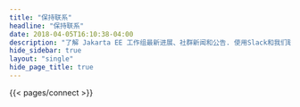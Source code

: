 ```yaml
---
title: "保持联系"
headline: "保持联系" 
date: 2018-04-05T16:10:38-04:00
description: "了解 Jakarta EE 工作组最新进展、社群新闻和公告. 使用Slack和我们联系，加入我们的月度电话会议，在社交平台与我们互动。"
hide_sidebar: true
layout: "single"
hide_page_title: true
---
```


{{< pages/connect >}}